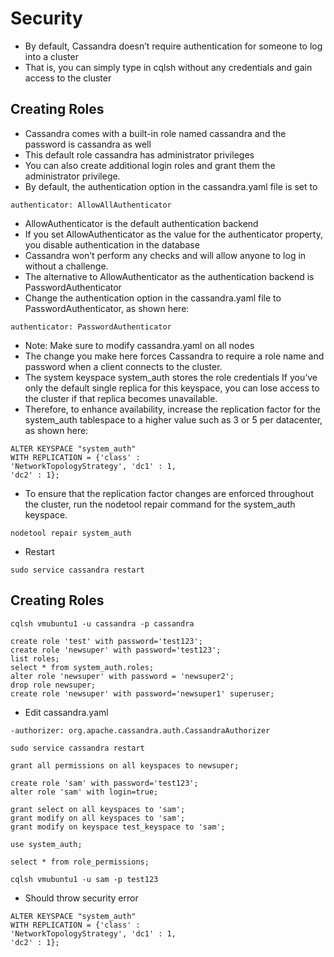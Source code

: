 # Security
- By default, Cassandra doesn’t require authentication for someone to log into a cluster
- That is, you can simply type in cqlsh without any credentials and gain access to the cluster

## Creating Roles
- Cassandra comes with a built-in role named cassandra and the password is cassandra as well
- This default role cassandra has administrator privileges
- You can also create additional login roles and grant them the administrator privilege.
- By default, the authentication option in the cassandra.yaml file is set to
```
authenticator: AllowAllAuthenticator
```
- AllowAuthenticator is the default authentication backend
- If you set AllowAuthenticator as the value for the authenticator property, you disable authentication in the database
- Cassandra won’t perform any checks and will allow anyone to log in without a challenge.
- The alternative to AllowAuthenticator as the authentication backend is PasswordAuthenticator
- Change the authentication option in the cassandra.yaml file to PasswordAuthenticator, as shown here:
```
authenticator: PasswordAuthenticator
```
- Note: Make sure to modify cassandra.yaml on all nodes
- The change you make here forces Cassandra to require a role name and password when a client connects to the cluster.
- The system keyspace system_auth stores the role credentials
If you’ve only the default single replica for this keyspace, you can lose access to the cluster if that replica becomes unavailable.
- Therefore, to enhance availability, increase the replication factor for the system_auth tablespace to a higher value such as 3 or 5 per datacenter, as shown here:
```
ALTER KEYSPACE "system_auth"
WITH REPLICATION = {'class' :
'NetworkTopologyStrategy', 'dc1' : 1,
'dc2' : 1};
```

- To ensure that the replication factor changes are enforced throughout the cluster, run the nodetool repair command for the system_auth keyspace.
```
nodetool repair system_auth
```

- Restart
```
sudo service cassandra restart
```

## Creating Roles
```
cqlsh vmubuntu1 -u cassandra -p cassandra
```

```
create role 'test' with password='test123';
create role 'newsuper' with password='test123';
list roles;
select * from system_auth.roles;
alter role 'newsuper' with password = 'newsuper2';
drop role newsuper;
create role 'newsuper' with password='newsuper1' superuser;
```

- Edit cassandra.yaml
```
-authorizer: org.apache.cassandra.auth.CassandraAuthorizer
```

```
sudo service cassandra restart
```

```
grant all permissions on all keyspaces to newsuper;
```

```
create role 'sam' with password='test123';
alter role 'sam' with login=true;
```

```
grant select on all keyspaces to 'sam';
grant modify on all keyspaces to 'sam';
grant modify on keyspace test_keyspace to 'sam';
```

```
use system_auth;
```

```
select * from role_permissions;
```

```
cqlsh vmubuntu1 -u sam -p test123
```

- Should throw security error
```
ALTER KEYSPACE "system_auth"
WITH REPLICATION = {'class' :
'NetworkTopologyStrategy', 'dc1' : 1,
'dc2' : 1};
```
